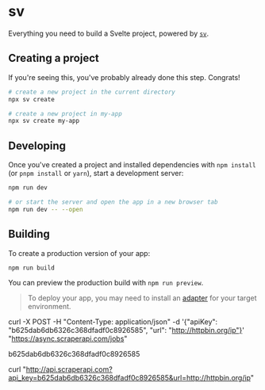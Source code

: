 # sv

Everything you need to build a Svelte project, powered by [`sv`](https://github.com/sveltejs/cli).

## Creating a project

If you're seeing this, you've probably already done this step. Congrats!

```bash
# create a new project in the current directory
npx sv create

# create a new project in my-app
npx sv create my-app
```

## Developing

Once you've created a project and installed dependencies with `npm install` (or `pnpm install` or `yarn`), start a development server:

```bash
npm run dev

# or start the server and open the app in a new browser tab
npm run dev -- --open
```

## Building

To create a production version of your app:

```bash
npm run build
```

You can preview the production build with `npm run preview`.

> To deploy your app, you may need to install an [adapter](https://svelte.dev/docs/kit/adapters) for your target environment.




curl -X POST -H "Content-Type: application/json" -d '{"apiKey": "b625dab6db6326c368dfadf0c8926585", "url": "http://httpbin.org/ip"}' "https://async.scraperapi.com/jobs"

b625dab6db6326c368dfadf0c8926585

curl "http://api.scraperapi.com?api_key=b625dab6db6326c368dfadf0c8926585&url=http://httpbin.org/ip"